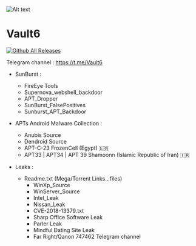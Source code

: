 ![Alt text](https://raw.githubusercontent.com/adnane-X-tebbaa/imgs/master/Vault2.gif)

# Vault6 
[![Github All Releases](https://img.shields.io/twitter/follow/TebbaaX)]()

Telegram channel : https://t.me/Vault6

* SunBurst : 
  - FireEye Tools
  - Supernova_webshell_backdoor
  - APT_Dropper
  - SunBurst_FalsePositives
  - Sunburst_APT_Backdoor 
* APTs Android Malware Collection : 
  - Anubis Source
  - Dendroid Source
  - APT-C-23 FrozenCell (Egypt) 🇪🇬
  - APT33 | APT34 | APT 39 Shamoonn (Islamic Republic of Iran) 🇮🇷

* Leaks : 
   - Readme.txt (Mega/Torrent Links...files) 
       - WinXp_Source
       - WinServer_Source
       - Intel_Leak
       - Nissan_Leak
       - CVE-2018-13379.txt
       - Sharp Office Software Leak
       - Parler Leak
       - Mindful Dating Site Leak
       - Far Right/Qanon 747462 Telegram channel
